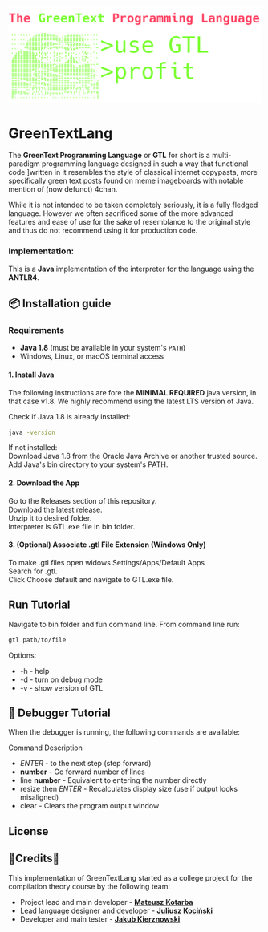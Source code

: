 ![The GTL logo](docs/img/logo_main_dark_transparent.png)

# GreenTextLang
The **GreenText Programming Language** or **GTL** for short is a multi-paradigm programming language designed in such a way that
functional code ]written in it resembles the style of classical internet copypasta, more specifically green text posts found
on meme imageboards with notable mention of (now defunct) 4chan.

While it is not intended to be taken completely seriously, it is a fully fledged language.
However we often sacrificed some of the more advanced features and ease of use for the sake of resemblance to the original style and thus do not recommend using it for production code.

### Implementation:
This is a **Java** implementation of the interpreter for the language using the **ANTLR4**.


## 📦 Installation guide
### Requirements
- **Java 1.8** (must be available in your system's `PATH`)
- Windows, Linux, or macOS terminal access

#### 1. Install Java
The following instructions are fore the **MINIMAL REQUIRED** java version, in that case v1.8.
We highly recommend using the latest LTS version of Java.

Check if Java 1.8 is already installed:
```sh
java -version
```

If not installed:\
Download Java 1.8 from the Oracle Java Archive or another trusted source.\
Add Java's bin directory to your system's PATH.

#### 2. Download the App
Go to the Releases section of this repository.\
Download the latest release.\
Unzip it to desired folder.\
Interpreter is GTL.exe file in bin folder.

#### 3. (Optional) Associate .gtl File Extension (Windows Only)
To make .gtl files open widows Settings/Apps/Default Apps\
Search for .gtl.\
Click Choose default and navigate to GTL.exe file.

## Run Tutorial

Navigate to bin folder and fun command line. From command line run:
```sh
gtl path/to/file
```
Options:
 - -h - help
 - -d - turn on debug mode
 - -v - show version of GTL

## 🐞 Debugger Tutorial
When the debugger is running, the following commands are available:

Command	Description
- *ENTER*	          - to the next step (step forward)
- **number**	      - Go forward number of lines
- line **number**	  - Equivalent to entering the number directly
- resize then *ENTER* - Recalculates display size (use if output looks misaligned)
- clear	              - Clears the program output window

## License

## 🧍Credits🧍
This implementation of GreenTextLang started as a college project for the compilation theory course by the following team:
- Project lead and main developer - **[Mateusz Kotarba](https://github.com/komumati1)**
- Lead language designer and developer - **[Juliusz Kociński](https://github.com/Julczyk)**
- Developer and main tester - **[Jakub Kierznowski](https://github.com/qualv13)**